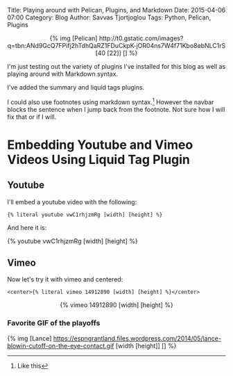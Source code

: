 Title: Playing around with Pelican, Plugins, and Markdown
Date: 2015-04-06 07:00
Category: Blog
Author: Savvas Tjortjoglou
Tags: Python, Pelican, Plugins

<center>{% img [Pelican] http://t0.gstatic.com/images?q=tbn:ANd9GcQ7FPifj2hTdhQaRZ1FDuCkpK-jOR04ns7W4f71Kbo8ebNLC1rS [40 [22]] [] %}</center> 

I'm just testing out the variety of plugins I've installed for this blog as well as playing around with Markdown syntax.

I've added the summary and liquid tags plugins. 

I could also use footnotes using markdown syntax.[^1]  However the navbar blocks the sentence when I jump back from the footnote.  Not sure how I will fix that or if I will.

<!-- PELICAN_END_SUMMARY -->

[^1]: Like this


# Embedding Youtube and Vimeo Videos Using Liquid Tag Plugin

## Youtube

I'll embed a youtube video with the following:

	{% literal youtube vwC1rhjzmRg [width] [height] %}

And here it is:

{% youtube vwC1rhjzmRg [width] [height] %}


## Vimeo

Now let's try it with vimeo and centered: 

	<center>{% literal vimeo 14912890 [width] [height] %}</center>

<center>{% vimeo 14912890 [width] [height] %}</center>

### Favorite GIF of the playoffs

{% img [Lance] https://espngrantland.files.wordpress.com/2014/05/lance-blowin-cutoff-on-the-eye-contact.gif [width [height]] [] %}

